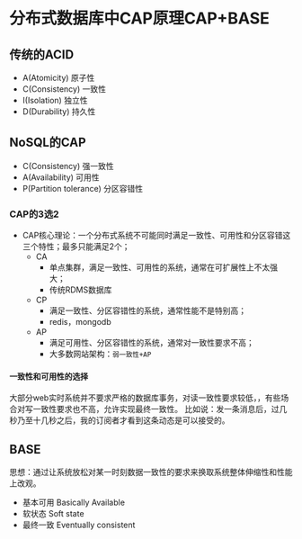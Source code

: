 # 分布式数据库中CAP原理CAP+BASE

## 传统的ACID
- A(Atomicity) 原子性
- C(Consistency) 一致性
- I(Isolation) 独立性
- D(Durability) 持久性

## NoSQL的CAP
- C(Consistency) 强一致性
- A(Availability) 可用性
- P(Partition tolerance) 分区容错性

### CAP的3选2
- CAP核心理论：一个分布式系统不可能同时满足一致性、可用性和分区容错这三个特性；最多只能满足2个；
  - CA
    - 单点集群，满足一致性、可用性的系统，通常在可扩展性上不太强大；
    - 传统RDMS数据库
  - CP
    - 满足一致性、分区容错性的系统，通常性能不是特别高；
    - redis，mongodb
  - AP
    - 满足可用性、分区容错性的系统，通常对一致性要求不高；
    - 大多数网站架构：`弱一致性+AP`
    
#### 一致性和可用性的选择
大部分web实时系统并不要求严格的数据库事务，对读一致性要求较低，，有些场合对写一致性要求也不高，允许实现最终一致性。
比如说：发一条消息后，过几秒乃至十几秒之后，我的订阅者才看到这条动态是可以接受的。

## BASE
思想：通过让系统放松对某一时刻数据一致性的要求来换取系统整体伸缩性和性能上改观。
- 基本可用 Basically Available
- 软状态 Soft state
- 最终一致 Eventually consistent

 

